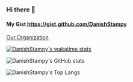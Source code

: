 ### Hi there 👋

#### My Gist https://gist.github.com/DanishStampy
[Our Organization](https://github.com/lepak-xyz)
<br>

[![DanishStampy's wakatime stats](https://github-readme-stats.vercel.app/api/wakatime?username=DanishStampy)](https://github.com/DanishStampy)

![DanishStampy's GitHub stats](https://github-readme-stats.vercel.app/api?username=DanishStampy&show_icons=true&theme=onedark&hide_border=false)

![DanishStampy's Top Langs](https://github-readme-stats.vercel.app/api/top-langs/?username=DanishStampy&langs_count=10&layout=compact)



<!--
**DanishStampy/DanishStampy** is a ✨ _special_ ✨ repository because its `README.md` (this file) appears on your GitHub profile.

Here are some ideas to get you started:

- 🔭 I’m currently working on ...
- 🌱 I’m currently learning ...
- 👯 I’m looking to collaborate on ...
- 🤔 I’m looking for help with ...
- 💬 Ask me about ...
- 📫 How to reach me: ...
- 😄 Pronouns: ...
- ⚡ Fun fact: ...
-->
